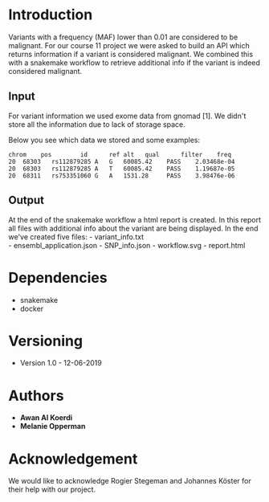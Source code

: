 # Introduction

Variants with a frequency (MAF) lower than 0.01 are considered to be malignant. For our course 11 project we were asked to build an API which returns information if a variant is considered malignant. We combined this with a snakemake workflow to retrieve additional info if the variant is indeed considered malignant. 

## Input 

For variant information we used exome data from gnomad [1]. We didn't store all the information due to lack of storage space.

Below you see which data we stored and some examples:


```
chrom	 pos	    id		ref	alt	  qual		filter	  freq
20	68303	rs112879285	A	G	60085.42	PASS	2.03468e-04
20	68303	rs112879285	A	T	60085.42	PASS	1.19687e-05
20	68311	rs753351060	G	A	1531.28		PASS	3.98476e-06

```

## Output

At the end of the snakemake workflow a html report is created. In this report all files with additional info about the variant are being displayed. 
In the end we've created five files:
	- variant_info.txt	
	- ensembl_application.json
	- SNP_info.json
	- workflow.svg
	- report.html
	

# Dependencies

* snakemake
* docker


# Versioning

* Version 1.0 - 12-06-2019

  
# Authors

* **Awan Al Koerdi** 
* **Melanie Opperman** 


# Acknowledgement

We would like to acknowledge Rogier Stegeman and Johannes Köster for their help with our project. 


